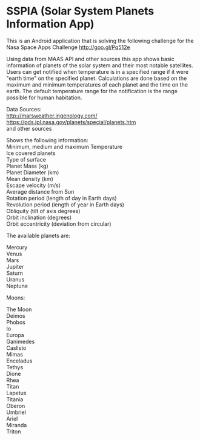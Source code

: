 SSPIA (Solar System Planets Information App)
=====
This is an Android application that is solving the following challenge for the Nasa Space Apps Challenge
http://goo.gl/Pq512e

Using data from MAAS API and other sources this app shows basic information of planets of the solar system and their most notable satellites. Users can get notified when temperature is in a specified range if it were "earth time" on the specified planet. Calculations are done based on the maximum and minimum temperatures of each planet and the time on the earth. The default temperature range for the notification is the range possible for human habitation.

Data Sources:       
http://marsweather.ingenology.com/      
https://pds.jpl.nasa.gov/planets/special/planets.htm        
and other sources

Shows the following information:        
Minimum, medium and maximum Temperature         
Ice covered planets         
Type of surface     
Planet Mass (kg)        
Planet Diameter (km)        
Mean density (km)       
Escape velocity (m/s)       
Average distance from Sun       
Rotation period (length of day in Earth days)       
Revolution period (length of year in Earth days)        
Obliquity (tilt of axis degrees)        
Orbit inclination (degrees)     
Orbit eccentricity (deviation from circular)        


The available planets are:

Mercury     
Venus       
Mars        
Jupiter     
Saturn      
Uranus        
Neptune      


Moons:

The Moon        
Deimos      
Phobos      
Io      
Europa      
Ganimedes       
Caslisto        
Mimas       
Enceladus       
Tethys      
Dione       
Rhea        
Titan       
Lapetus     
Titania     
Oberon      
Umbriel     
Ariel       
Miranda     
Triton      
